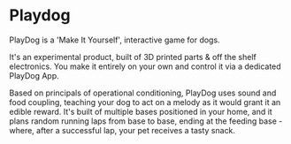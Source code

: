 # Playdog

PlayDog is a 'Make It Yourself', interactive game for dogs.

It's an experimental product, built of 3D printed parts & off the shelf electronics.
You make it entirely on your own and control it via a dedicated PlayDog App.

Based on principals of operational conditioning, PlayDog uses sound and food coupling,
teaching your dog to act on a melody as it would grant it an edible reward. 
It's built of multiple bases positioned in your home, and it plans random 
running laps from base to base, ending at the feeding base - where, after 
a successful lap, your pet receives a tasty snack.
